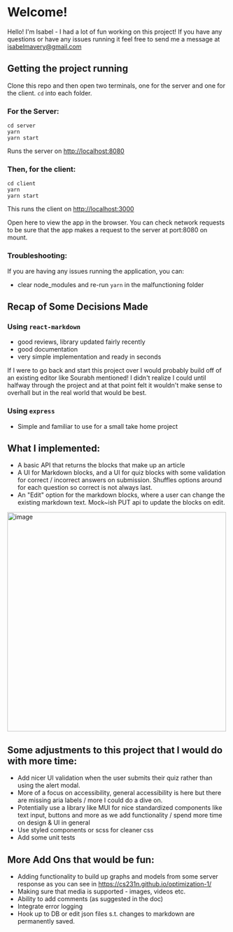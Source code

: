 # Welcome!

Hello! I'm Isabel - I had a lot of fun working on this project! If you have any questions or have any issues running it feel free to send me a message at [isabelmavery@gmail.com](mailto:isabelmavery@gmail.com)

## Getting the project running

Clone this repo and then open two terminals, one for the server and one for the client. `cd` into each folder.

### For the Server:

```
cd server
yarn
yarn start
```

Runs the server on
[http://localhost:8080](http://localhost:8080)

### Then, for the client:

```
cd client
yarn
yarn start
```

This runs the client on [http://localhost:3000](http://localhost:3000)

Open here to view the app in the browser. You can check network requests to be sure that the app makes a request to the server at port:8080 on mount.

### Troubleshooting:

If you are having any issues running the application, you can:

- clear node_modules and re-run `yarn` in the malfunctioning folder

## Recap of Some Decisions Made

### Using `react-markdown`

- good reviews, library updated fairly recently
- good documentation
- very simple implementation and ready in seconds

If I were to go back and start this project over I would probably build off of an existing editor like Sourabh mentioned! I didn't realize I could until halfway through the project and at that point felt it wouldn't make sense to overhall but in the real world that would be best.

### Using `express`

- Simple and familiar to use for a small take home project

## What I implemented:

- A basic API that returns the blocks that make up an article
- A UI for Markdown blocks, and a UI for quiz blocks with some validation for correct / incorrect answers on submission. Shuffles options around for each question so correct is not always last.
- An "Edit" option for the markdown blocks, where a user can change the existing markdown text. Mock~ish PUT api to update the blocks on edit.

<img width="500" alt="image" src="https://github.com/isabelmavery/dynamic-articles/assets/22804094/e6cb9efe-1bc4-4c10-8100-98be399b1ab5">

## Some adjustments to this project that I would do with more time:

- Add nicer UI validation when the user submits their quiz rather than using the alert modal.
- More of a focus on accessibility, general accessibility is here but there are missing aria labels / more I could do a dive on.
- Potentially use a library like MUI for nice standardized components like text input, buttons and more as we add functionality / spend more time on design & UI in general
- Use styled components or scss for cleaner css
- Add some unit tests

## More Add Ons that would be fun:

- Adding functionality to build up graphs and models from some server response as you can see in https://cs231n.github.io/optimization-1/
- Making sure that media is supported - images, videos etc.
- Ability to add comments (as suggested in the doc)
- Integrate error logging
- Hook up to DB or edit json files s.t. changes to markdown are permanently saved.
